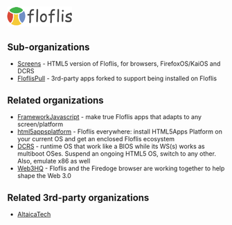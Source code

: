 # <img width="150px" src="https://raw.githubusercontent.com/Floflis/Floflis.github.io/main/press/press-kit/img/logotype_colored.svg"/>

## Sub-organizations

* [Screens](https://github.com/FloflisScreens) - HTML5 version of Floflis, for browsers, FirefoxOS/KaiOS and DCRS
* [FloflisPull](https://github.com/FloflisPull) - 3rd-party apps forked to support being installed on Floflis

## Related organizations

* [FrameworkJavascript](https://github.com/FrameworkJavascript) - make true Floflis apps that adapts to any screen/platform
* [html5appsplatform](https://github.com/html5appsplatform) - Floflis everywhere: install HTML5Apps Platform on your current OS and get an enclosed Floflis ecosystem
* [DCRS](https://github.com/DCRS) - runtime OS that work like a BIOS while its WS(s) works as multiboot OSes. Suspend an ongoing HTML5 OS, switch to any other. Also, emulate x86 as well
* [Web3HQ](https://github.com/Web3HQ) - Floflis and the Firedoge browser are working together to help shape the Web 3.0

## Related 3rd-party organizations

* [AltaicaTech](https://github.com/AltaicaTech)
